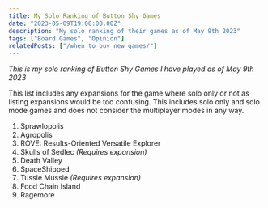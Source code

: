 ```yaml
---
title: My Solo Ranking of Button Shy Games
date: "2023-05-09T19:00:00.00Z"
description: "My solo ranking of their games as of May 9th 2023"
tags: ["Board Games", "Opinion"]
relatedPosts: ["/when_to_buy_new_games/"]
---
```


_This is my solo ranking of Button Shy Games I have played as of May 9th 2023_

This list includes any expansions for the game where solo only or not as listing expansions would be too confusing. This includes solo only and solo mode games and does not consider the multiplayer modes in any way.

1. Sprawlopolis
2. Agropolis
3. ROVE: Results-Oriented Versatile Explorer
4. Skulls of Sedlec _(Requires expansion)_
5. Death Valley
6. SpaceShipped
7. Tussie Mussie _(Requires expansion)_
8. Food Chain Island
9. Ragemore
